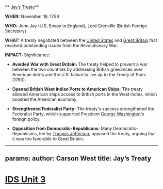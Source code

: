 ** [Jay’s Treaty](./../jay’s-treaty/)**

**WHEN:** November 19, 1794

**WHO:** John Jay (U.S. Envoy to England), Lord Grenville (British Foreign Secretary)

**WHAT:** A treaty negotiated between the [United States](./../united-states/) and [Great Britain](./../great-britain/) that resolved outstanding issues from the Revolutionary War.

**IMPACT:** Significance: 

- **Avoided War with Great Britain:** The treaty helped to prevent a war between the two countries by addressing British grievances over American debts and the U.S. failure to live up to the Treaty of Paris (1783).

- **Opened British West Indian Ports to American Ships:** The treaty allowed American ships access to British ports in the West Indies, which boosted the American economy.

- **Strengthened Federalist Party:** The treaty's success strengthened the Federalist Party, which supported President [George Washington](./../george-washington/)'s foreign policy.

- **Opposition from Democratic-Republicans:** Many Democratic-Republicans, led by [Thomas Jefferson](./../thomas-jefferson/), opposed the treaty, arguing that it was too favorable to Great Britain.
---
params:
	author: Carson West
title: Jay’s Treaty
--- 
# [IDS Unit 3](./../ids-unit-3/)